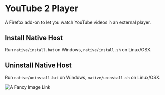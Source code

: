 # YouTube 2 Player
A Firefox add-on to let you watch YouTube videos in an external player.

## Install Native Host
Run `native/install.bat` on Windows, `native/install.sh` on Linux/OSX.

## Uninstall Native Host
Run `native/uninstall.bat` on Windows, `native/uninstall.sh` on Linux/OSX.

![](https://addons.cdn.mozilla.net/user-media/previews/full/185/185166.png "A Fancy Image Link")
